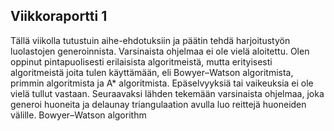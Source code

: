 ## Viikkoraportti 1

Tällä viikolla tutustuin aihe-ehdotuksiin ja päätin tehdä harjoitustyön luolastojen generoinnista.
Varsinaista ohjelmaa ei ole vielä aloitettu.
Olen oppinut pintapuolisesti erilaisista algoritmeistä, mutta erityisesti algoritmeistä joita tulen käyttämään, eli Bowyer–Watson algoritmista, primmin algoritmista ja A* algoritmista. 
Epäselvyyksiä tai vaikeuksia ei ole vielä tullut vastaan.
Seuraavaksi lähden tekemään varsinaista ohjelmaa, joka generoi huoneita ja delaunay triangulaation avulla luo reittejä huoneiden välille. Bowyer–Watson algorithm